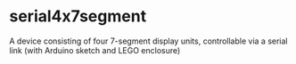 # serial4x7segment
A device consisting of four 7-segment display units, controllable via a serial link (with Arduino sketch and LEGO enclosure)
